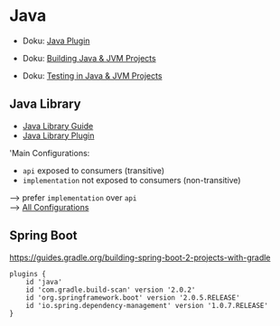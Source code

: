 # Java
* Doku: [Java Plugin](https://docs.gradle.org/current/userguide/java_plugin.html)


* Doku: [Building Java & JVM Projects](https://docs.gradle.org/current/userguide/building_java_projects.html)
* Doku: [Testing in Java & JVM Projects](https://docs.gradle.org/current/userguide/java_testing.html)


## Java Library
* [Java Library Guide](https://guides.gradle.org/building-java-libraries)
* [Java Library Plugin](https://docs.gradle.org/5.0/userguide/java_library_plugin.html)

'Main Configurations:
* `api`  exposed to consumers (transitive)
* `implementation`  not exposed to consumers (non-transitive)

--> prefer `implementation` over `api`  
--> [All Configurations](https://docs.gradle.org/5.0/userguide/java_library_plugin.html#sec:java_library_configurations_graph)

## Spring Boot
https://guides.gradle.org/building-spring-boot-2-projects-with-gradle

```
plugins {
    id 'java'
    id 'com.gradle.build-scan' version '2.0.2'
    id 'org.springframework.boot' version '2.0.5.RELEASE'
    id 'io.spring.dependency-management' version '1.0.7.RELEASE'
}


```
